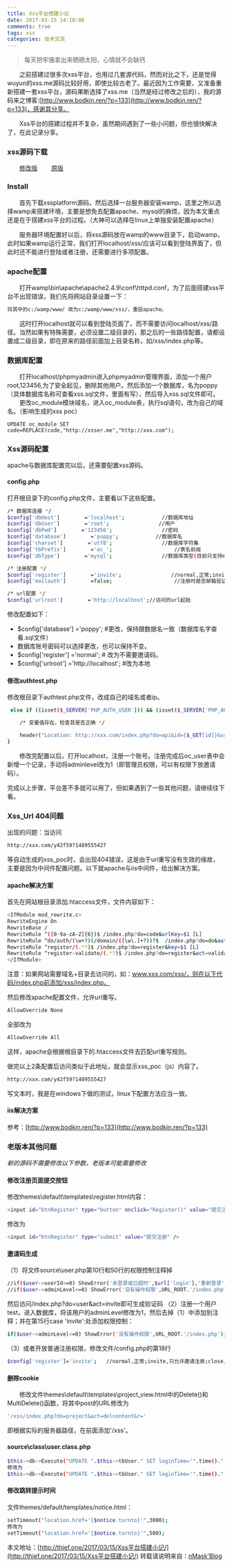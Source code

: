 ```yaml
---
title: Xss平台搭建小记
date: 2017-03-15 14:18:06
comments: true
tags: xss
categories: 技术交流
---
```

<blockquote class="blockquote-center">每天把牢骚拿出来晒晒太阳，心情就不会缺钙</blockquote>

　　之前搭建过很多次xss平台，也用过几套源代码，然而对比之下，还是觉得wuyun的xss.me源码比较好用，即使比较古老了。最近因为工作需要，又准备重新搭建一套xss平台，源码果断选择了xss.me（当然是经过修改之后的），我的源码来之博客:[http://www.bodkin.ren/?p=133](http://www.bodkin.ren/?p=133)，感谢其分享。
<!--more -->
　　Xss平台的搭建过程并不复杂，虽然期间遇到了一些小问题，但也很快解决了，在此记录分享。

### xss源码下载
　　[修改版](https://git.oschina.net/nMask/Resource/raw/master/xss.me.new.zip)
　　[原版](https://git.oschina.net/nMask/Resource/raw/master/xss.me.old.zip)

### Install

　　首先下载xssplatform源码，然后选择一台服务器安装wamp，这里之所以选择wamp来搭建环境，主要是想免去配置apache、mysql的麻烦，因为本文重点还是在于搭建xss平台的过程。（大神可以选择在linux上单独安装配置apache）

　　服务器环境配置好以后，将xss源码放在wamp的www目录下，启动wamp，此时如果wamp运行正常，我们打开localhost/xss/应该可以看到登陆界面了，但此时还不能进行登陆或者注册，还需要进行多项配置。

### apache配置

　　打开wamp\bin\apache\apache2.4.9\conf\httpd.conf，为了后面搭建xss平台不出现错误，我们先将网站目录设置一下：
```bash
将其中的c:/wamp/www/ 改为c:/wamp/www/xss/，重启apache。
```
　　这时打开localhost就可以看到登陆页面了，而不需要访问localhost/xss/路径。当然如果有特殊需要，必须设置二级目录的，那之后的一些路径配置，请都设置成二级目录，即在原来的路径前面加上目录名称，如/xss/index.php等。

### 数据库配置
　　打开localhost/phpmyadmin进入phpmyadmin管理界面，添加一个用户root,123456,为了安全起见，删除其他用户。然后添加一个数据库，名为poppy（具体数据库名称可查看xss.sql文件，里面有写），然后导入xss.sql文件即可。
　　更改oc_module模块域名，进入oc_module表，执行sql语句，改为自己的域名。（影响生成的xss poc）
```bahs
UPDATE oc_module SET code=REPLACE(code,"http://xsser.me","http://xxx.com");
```
### Xss源码配置

apache与数据库配置完以后，还需要配置xss源码。

#### config.php

打开根目录下的config.php文件，主要看以下这些配置。
```bash
/* 数据库连接 */
$config['dbHost']        ='localhost';            //数据库地址
$config['dbUser']        ='root';                //用户
$config['dbPwd']        ='123456';                //密码
$config['database']        ='poppy';            //数据库名
$config['charset']        ='utf8';                //数据库字符集
$config['tbPrefix']        ='oc_';                    //表名前缀
$config['dbType']        ='mysql';                //数据库类型(目前只支持mysql)

/* 注册配置 */
$config['register']        ='invite';                //normal,正常;invite,只允许邀请注册;close,关闭注册功能
$config['mailauth']        =false;                    //注册时是否邮箱验证

/* url配置 */
$config['urlroot']        ='http://localhost';//访问的url起始
```
修改配置如下：

* $config['database']        ='poppy';  #更改，保持跟数据名一致（数据库名字查看.sql文件）
* 数据库账号密码可以选择更改，也可以保持不变。
* $config['register']          ='normal';             # 改为不需要邀请码。
* $config['urlroot']        ='http://localhost'; #改为本地

#### 修改authtest.php

修改根目录下authtest.php文件，改成自己的域名或者ip。
```bash
 else if ((isset($_SERVER['PHP_AUTH_USER'])) && (isset($_SERVER['PHP_AUTH_PW']))){

    /* 变量值存在，检查其是否正确 */

    header("Location: http://xxx.com/index.php?do=api&id={$_GET[id]}&username={$_SERVER[PHP_AUTH_USER]}&password={$_SERVER[PHP_AUTH_PW]}"); 
}
```
　　修改完配置以后，打开localhost，注册一个账号。注册完成后oc_user表中会新增一个记录，手动将adminlevel改为1（即管理员权限，可以有权限下放邀请码）。

完成以上步骤，平台差不多就可以用了，但如果遇到了一些其他问题，请继续往下看。

### Xss_Url 404问题

出现的问题：当访问
```bash
http://xxx.com/y42f59?1489555427
```
等自动生成的xss_poc时，会出现404错误，这是由于url重写没有生效的缘故，主要是因为中间件配置问题。以下就apache与iis中间件，给出解决方案。
#### apache解决方案

首先在网站根目录添加.htaccess文件，文件内容如下：
```bash
<IfModule mod_rewrite.c>
RewriteEngine On
RewriteBase /
RewriteRule ^([0-9a-zA-Z]{6})$ /index.php?do=code&urlKey=$1 [L]
RewriteRule ^do/auth/(\w+?)(/domain/([\w\.]+?))?$  /index.php?do=do&auth=$1&domain=$3 [L]
RewriteRule ^register/(.*?)$ /index.php?do=register&key=$1 [L]
RewriteRule ^register-validate/(.*?)$ /index.php?do=register&act=validate&key=$1 [L]
</IfModule>
```
注意：如果网站需要域名+目录去访问的，如：www.xxx.com/xss/，则在以下代码/index.php前添加/xss/index.php。

然后修改apache配置文件，允许url重写。
```bash
AllowOverride None
```
全部改为
```bash
AllowOverride All
```
这样，apache会根据根目录下的.htaccess文件去匹配url重写规则。

做完以上2条配置后访问类似于此地址，就会显示xss_poc（js）内容了。
```bash
http://xxx.com/y42f59?1489555427
```
写文本时，我是在windows下做的测试，linux下配置方法应当一致。

#### iis解决方案

参考：[http://www.bodkin.ren/?p=133](http://www.bodkin.ren/?p=133)

### 老版本其他问题

*新的源码不需要修改以下参数，老版本可能需要修改*

#### 修改注册页面提交按钮

修改themes\default\templates\register.html内容：
```bash
<input id="btnRegister" type="button" onclick="Register()" value="提交注册" />
```
修改为
```bash
<input id="btnRegister" type="submit" value="提交注册" />
```

#### 邀请码生成

（1）将文件source\user.php第10行和50行的权限控制注释掉
```bash
//if($user->userId<=0) ShowError('未登录或已超时',$url['login'],'重新登录');
//if($user->adminLevel<=0) ShowError('没有操作权限',URL_ROOT.'/index.php?do=user&act=invite');
```
然后访问/index.php?do=user&act=invite即可生成验证码
（2）注册一个用户test，进入数据库，将该用户的adminLevel修改为1，然后去掉（1）中添加到注释；并在第15行case 'invite':处添加权限控制：
```bash
if($user->adminLevel<=0) ShowError('没有操作权限',URL_ROOT.'/index.php');
```
（3）或者开放普通注册权限，修改文件/config.php的第18行
```bash
$config['register']='invite';   //normal,正常;invite,只允许邀请注册;close,关闭注册功能
 ```
#### 删除cookie

　　修改文件themes\default\templates\project_view.html中的Delete()和MultiDelete()函数，将其中post的URL修改为
```bash
'/xss/index.php?do=project&act=delcontent&r='
```
即根据实际的服务器路径，在前面添加'/xss'。
 
#### source\class\user.class.php
```bash
$this->db->Execute("UPDATE ".$this->tbUser." SET loginTime='".time()."'");
修改为
$this->db->Execute("UPDATE ".$this->tbUser." SET loginTime='".time()."' where id={$row['id']}");
```
#### 修改跳转提示时间
文件themes/default/templates/notice.html：
```bash
setTimeout("location.href='{$notice.turnto}'",3000);
修改为
setTimeout("location.href='{$notice.turnto}'",500);
```


本文地址：[http://thief.one/2017/03/15/Xss平台搭建小记/](http://thief.one/2017/03/15/Xss平台搭建小记/)
转载请说明来自：[nMask'Blog](http://thief.one)